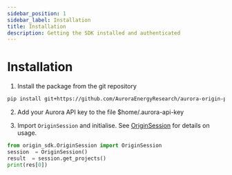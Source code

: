 ```yaml
---
sidebar_position: 1
sidebar_label: Installation
title: Installation
description: Getting the SDK installed and authenticated
---
```


# Installation

1. Install the package from the git repository

```bash
pip install git+https://github.com/AuroraEnergyResearch/aurora-origin-python-sdk
```

2. Add your Aurora API key to the file $home/.aurora-api-key

3. Import `OriginSession` and initialise. See
   [OriginSession](/docs/reference/OriginSession) for details on usage.

```python
from origin_sdk.OriginSession import OriginSession
session  = OriginSession()
result  = session.get_projects()
print(res[0])
```

